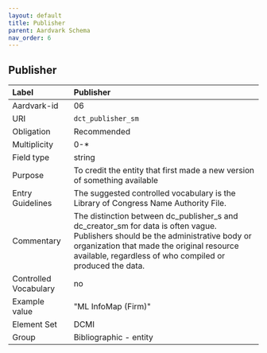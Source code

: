 ```yaml
---
layout: default
title: Publisher
parent: Aardvark Schema
nav_order: 6
---
```


## Publisher

| Label                 | Publisher               |
|:----------------------|:------------------------|
| Aardvark-id           | 06                      |
| URI                   | `dct_publisher_sm`      |
| Obligation            | Recommended             |
| Multiplicity          | 0-\*                    |
| Field type            | string                  |
| Purpose               | To credit the entity that first made a new version of something available |
| Entry Guidelines      | The suggested controlled vocabulary is the Library of Congress Name Authority File. |
| Commentary            | The distinction between dc_publisher_s and dc_creator_sm for data is often vague. Publishers should be the administrative body or organization that made the original resource available, regardless of who compiled or produced the data. |
| Controlled Vocabulary | no                      |
| Example value         | "ML InfoMap (Firm)"     |
| Element Set           | DCMI                    |
| Group                 | Bibliographic - entity  |
